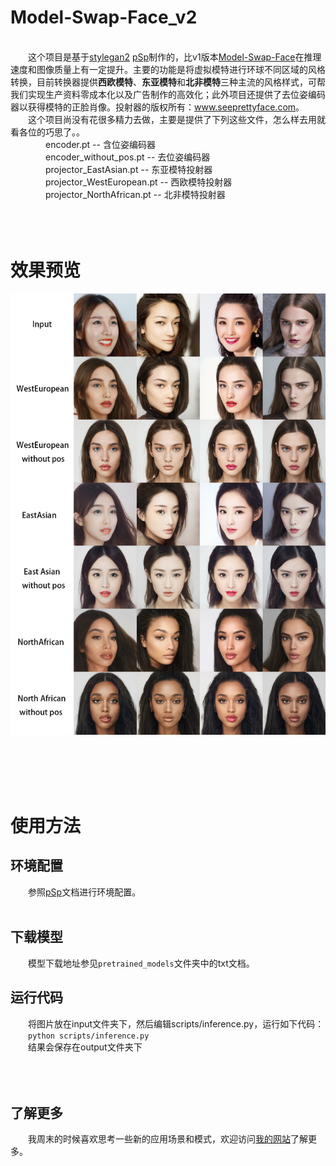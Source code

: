# Model-Swap-Face_v2
<br />
&emsp;&emsp;这个项目是基于<a href='https://github.com/NVlabs/stylegan2'>stylegan2</a> <a href='https://github.com/eladrich/pixel2style2pixel'>pSp</a>制作的，比v1版本<a href='https://github.com/a312863063/Model-Swap-Face'>Model-Swap-Face</a>在推理速度和图像质量上有一定提升。主要的功能是将虚拟模特进行环球不同区域的风格转换，目前转换器提供<b>西欧模特</b>、<b>东亚模特</b>和<b>北非模特</b>三种主流的风格样式，可帮我们实现生产资料零成本化以及广告制作的高效化；此外项目还提供了去位姿编码器以获得模特的正脸肖像。投射器的版权所有：<a href='http://www.seeprettyface.com'>www.seeprettyface.com</a>。<br />
&emsp;&emsp;这个项目尚没有花很多精力去做，主要是提供了下列这些文件，怎么样去用就看各位的巧思了。。<br />
&emsp;&emsp;&emsp;&emsp;encoder.pt -- 含位姿编码器<br />
&emsp;&emsp;&emsp;&emsp;encoder_without_pos.pt -- 去位姿编码器<br />
&emsp;&emsp;&emsp;&emsp;projector_EastAsian.pt -- 东亚模特投射器<br />
&emsp;&emsp;&emsp;&emsp;projector_WestEuropean.pt -- 西欧模特投射器<br />
&emsp;&emsp;&emsp;&emsp;projector_NorthAfrican.pt -- 北非模特投射器<br /><br /><br /><br />

# 效果预览
<p align="center">
	<img src="https://github.com/a312863063/Model-Swap-Face_v2/blob/main/docs/model_stylization.jpg" alt="Sample">
</p>
<br /><br /><br /><br />

# 使用方法
## 环境配置
&emsp;&emsp;参照<a href='https://github.com/eladrich/pixel2style2pixel'>pSp</a>文档进行环境配置。<br /><br />

## 下载模型
&emsp;&emsp;模型下载地址参见`pretrained_models`文件夹中的txt文档。<br />

## 运行代码
&emsp;&emsp;将图片放在input文件夹下，然后编辑scripts/inference.py，运行如下代码：<br />
&emsp;&emsp;```python scripts/inference.py```<br />
&emsp;&emsp;结果会保存在output文件夹下<br /><br /><br /><br />

## 了解更多
&emsp;&emsp;我周末的时候喜欢思考一些新的应用场景和模式，欢迎访问<a href='http://www.seeprettyface.com'>我的网站</a>了解更多。


